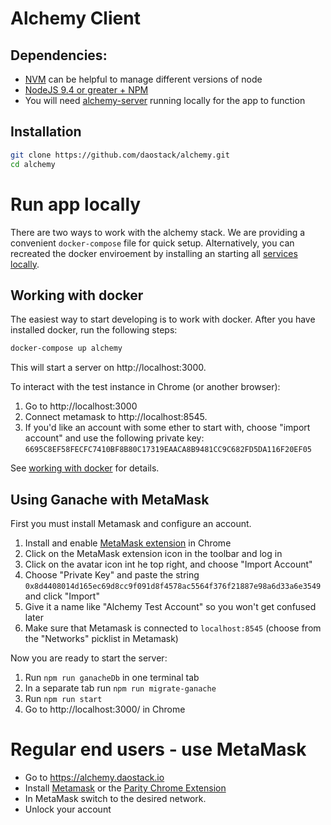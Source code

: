 # Alchemy Client

## Dependencies:
* [NVM](https://github.com/creationix/nvm#installation) can be helpful to manage different versions of node
* [NodeJS 9.4 or greater + NPM](https://github.com/creationix/nvm#usage)
* You will  need [alchemy-server](https://github.com/daostack/alchemy-server) running locally for the app to function

## Installation

```sh
git clone https://github.com/daostack/alchemy.git
cd alchemy
```

# Run app locally

There are two ways to work with the alchemy stack.
We are providing a convenient `docker-compose` file for quick setup. Alternatively,
you can recreated the docker enviroement by installing an starting all [services locally](./docs/nodocker.md).
## Working with docker

The easiest way to start developing is to work with docker.  After you have installed docker, run the following steps:
```sh
docker-compose up alchemy
```
This will start a server on http://localhost:3000.

To interact with the test instance in Chrome (or another browser):
1. Go to http://localhost:3000
1. Connect metamask to http://localhost:8545.
1. If you'd like an account with some ether to start with,  choose "import account" and use the following private key:
 `6695C8EF58FECFC7410BF8B80C17319EAACA8B9481CC9C682FD5DA116F20EF05`

See [working with docker](./docs/docker.md) for details.

## Using Ganache with MetaMask


First you must install Metamask and configure an account.
1. Install and enable [MetaMask extension](https://chrome.google.com/webstore/detail/metamask/nkbihfbeogaeaoehlefnkodbefgpgknn?hl=en) in Chrome
1. Click on the MetaMask extension icon in the toolbar and log in
1. Click on the avatar icon int he top right, and choose "Import Account"
1. Choose "Private Key" and paste the string `0x8d4408014d165ec69d8cc9f091d8f4578ac5564f376f21887e98a6d33a6e3549` and click "Import"
1. Give it a name like "Alchemy Test Account" so you won't get confused later
1. Make sure that Metamask is connected to `localhost:8545` (choose from the "Networks" picklist in Metamask)

Now you are ready to start the server:

1. Run `npm run ganacheDb` in one terminal tab
1. In a separate tab run `npm run migrate-ganache`
1. Run `npm run start`
1. Go to http://localhost:3000/ in Chrome


# Regular end users - use MetaMask

* Go to https://alchemy.daostack.io
* Install [Metamask](https://chrome.google.com/webstore/detail/metamask/nkbihfbeogaeaoehlefnkodbefgpgknn?hl=en) or the [Parity Chrome Extension](https://chrome.google.com/webstore/detail/himekenlppkgeaoeddcliojfddemadig)
* In MetaMask switch to the desired network.
* Unlock your account

